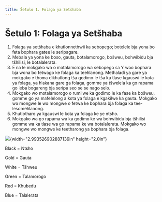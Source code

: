 ```yaml
---
title: Šetulo 1. Folaga ya Setšhaba
---
```


# Šetulo 1: Folaga ya Setšhaba

1.	Folaga ya setšhaba e khutlonnethwii ka sebopego; botelele bja yona bo feta bophara gatee le seripagare.
2.	Mebala ya yona ke boso, gauta, botalamorogo, bošweu, bohwibidu bja tšhilisi, le botalalerata.
3.	E na le mokgako wa o motalamorogo wa sebopego sa Y woo bophara bja wona bo fetwago ke folaga ka teehlanong. Methaladi ya gare ya mokgako e thoma dikhutlong tša godimo le tša ka tlase kgauswi le kota ya folaga, ya hlakana gare ga folaga, gomme ya tšwelela ka go rapama go leba bogareng bja seripa seo se se nago selo.
4.	Mokgako wo motalamorogo o rumilwe ka godimo le ka fase ka bošweu, gomme go ya mafelelong a kota ya folaga e kgakilwe ka gauta. Mokgako wo mongwe le wo mongwe o fetwa ke bophara bja folaga ka tee-lesomehlanong.
5.	Khutlotharo ya kgauswi le kota ya folaga ke ye ntsho.
6.	Mokgako wa go rapama wa ka godimo ke wa bohwibidu bja tšhilisi gomme wa ka tlase wa go rapama ke wa botalalerata. Mokgako wo mongwe wo mongwe ke teetharong ya bophara bja folaga.

![](media/image1.png){width="2.993526902887139in" height="2.0in"}

Black = Ntsho

Gold = Gauta

White = Tšhweu

Green = Talamorogo

Red = Khubedu

Blue = Talalerata